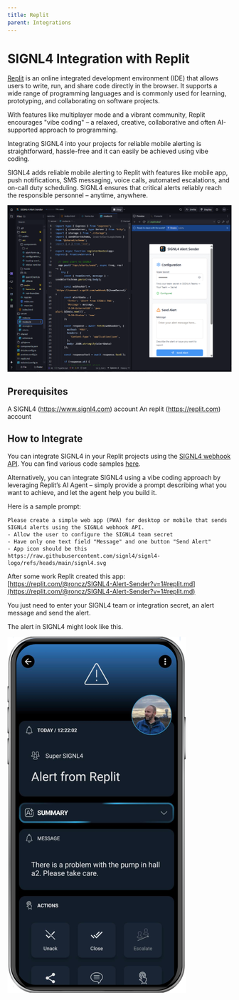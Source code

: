 ```yaml
---
title: Replit
parent: Integrations
---
```


# SIGNL4 Integration with Replit

[Replit](https://replit.com/) is an online integrated development environment (IDE) that allows users to write, run, and share code directly in the browser. It supports a wide range of programming languages and is commonly used for learning, prototyping, and collaborating on software projects.

With features like multiplayer mode and a vibrant community, Replit encourages "vibe coding" – a relaxed, creative, collaborative and often AI-supported approach to programming.

Integrating SIGNL4 into your projects for reliable mobile alerting is straightforward, hassle-free and it can easily be achieved using vibe coding.

SIGNL4 adds reliable mobile alerting to Replit with features like mobile app, push notifications, SMS messaging, voice calls, automated escalations, and on-call duty scheduling. SIGNL4 ensures that critical alerts reliably reach the responsible personnel – anytime, anywhere.

![Replit SIGNL4 App](replit-signl4.png)

## Prerequisites

A SIGNL4 (https://www.signl4.com) account
An replit (https://replit.com) account

## How to Integrate

You can integrate SIGNL4 in your Replit projects using the [SIGNL4 webhook API](https://docs.signl4.com/integrations/webhook/webhook.html). You can find various code samples [here](https://docs.signl4.com/samples/code-samples/code-samples.html).

Alternatively, you can integrate SIGNL4 using a vibe coding approach by leveraging Replit’s AI Agent – simply provide a prompt describing what you want to achieve, and let the agent help you build it.

Here is a sample prompt:

```
Please create a simple web app (PWA) for desktop or mobile that sends SIGNL4 alerts using the SIGNL4 webhook API.
- Allow the user to configure the SIGNL4 team secret
- Have only one text field "Message" and one button "Send Alert"
- App icon should be this https://raw.githubusercontent.com/signl4/signl4-logo/refs/heads/main/signl4.svg
```

After some work Replit created this app:
[https://replit.com/@roncz/SIGNL4-Alert-Sender?v=1#replit.md](https://replit.com/@roncz/SIGNL4-Alert-Sender?v=1#replit.md)

You just need to enter your SIGNL4 team or integration secret, an alert message and send the alert.

The alert in SIGNL4 might look like this.

![SIGNL4 Alert](signl4-replit.png)
